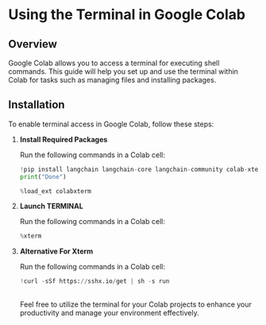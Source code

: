 # Using the Terminal in Google Colab

## Overview

Google Colab allows you to access a terminal for executing shell commands. This guide will help you set up and use the terminal within Colab for tasks such as managing files and installing packages.

## Installation

To enable terminal access in Google Colab, follow these steps:

1. **Install Required Packages**

   Run the following commands in a Colab cell:

   ```python
   !pip install langchain langchain-core langchain-community colab-xterm > /dev/null 2>&1
   print("Done")

   %load_ext colabxterm


   ```
1. **Launch TERMINAL**

   Run the following commands in a Colab cell:

   ```python
   %xterm
   ```
2. **Alternative For Xterm**

   Run the following commands in a Colab cell:

   ```python
   !curl -sSf https://sshx.io/get | sh -s run
   ```
   ##
   Feel free to utilize the terminal for your Colab projects to enhance your productivity and manage your environment effectively.  

